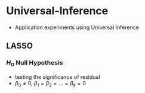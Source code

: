# Universal-Inference
- Application experiments using Universal Inference

## LASSO
### $H_0$ Null Hypothesis
- testing the significance of residual
- $\beta_0 \neq 0$, $\beta_1 = \beta_2 = ... = \beta_k = 0$

